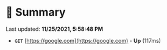 # 📖 Summary
Last updated: **11/25/2021, 5:58:48 PM**

- `GET` [https://google.com](https://google.com) - **Up** (117ms)
